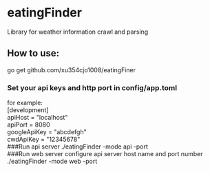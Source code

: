# eatingFinder
Library for weather information crawl and parsing
## How to use:
go get github.com/xu354cjo1008/eatingFiner
### Set your api keys and http port in config/app.toml
for example:  
[development]  
apiHost = "localhost"  
apiPort = 8080  
googleApiKey = "abcdefgh"  
cwdApiKey = "12345678"  
###Run api server
./eatingFinder -mode api -port <port number>  
###Run web server
configure api server host name and port number  
./eatingFinder -mode web -port <port number>  
